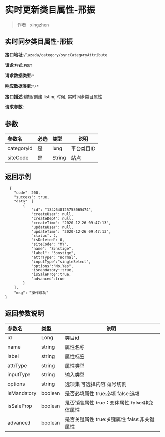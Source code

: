# 实时更新类目属性-邢振

> 作者：xingzhen

## 实时同步类目属性-邢振


**接口地址**:`/lazada/category/syncCategoryAttribute`


**请求方式**:`POST`


**请求数据类型**:`*`


**响应数据类型**:`*/*`


**接口描述**:编辑/创建 listing 时候, 实时同步类目属性


**请求参数**:


## 参数

|参数名|必选|类型|说明|
|:----    |:---|:----- |-----   |
|categoryId |是  |long | 平台类目ID    |
|siteCode |是  |String | 站点    |

## 返回示例 

``` 
  {
    "code": 200,
    "success": true,
    "data": [
        {
			"id": "1342648125753065474",
            "createUser": null,
            "createDept": null,
            "createTime": "2020-12-26 09:47:13",
            "updateUser": null,
            "updateTime": "2020-12-26 09:47:13",
            "status": 1,
            "isDeleted": 0,
            "siteCode": "MY",
            "name": "Sonstige",
            "label": "Sonstige",
            "attrType": "normal",
			"inputType":"singleSelect",
			"options":"No,Yes",
			"isMandatory":true,
			"isSaleProp":true,
			"advanced":true
        }
    ],
    "msg": "操作成功"
}
```

## 返回参数说明 

|参数名|类型|说明|
|:-----  |:-----|-----                           |
|id |Long   |类目id  |
|name |string   |属性名称  |
|label |string   |属性标签  |
|attrType |string   |属性类型  |
|inputType |string   |输入类型  |
|options |string   |选项集 可选择内容  逗号切割|
|isMandatory |boolean   |是否必填属性 true:必填 false:选填 |
|isSaleProp |boolean   |是否销售属性 true：变体属性 false:非变体属性 |
|advanced |boolean   |是否关键属性 true:关键属性 false:非关键属性|